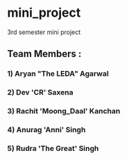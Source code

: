 # mini_project
3rd semester mini project 
## Team Members : ##
   ### 1) Aryan "The LEDA" Agarwal ###
   ### 2) Dev 'CR' Saxena ###
   ### 3) Rachit 'Moong_Daal' Kanchan ###
   ### 4) Anurag 'Anni' Singh ###
   ### 5) Rudra 'The Great' Singh ###
